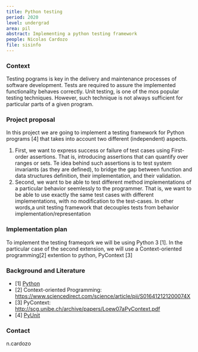 ```yaml
---
title: Python testing
period: 2020
level: undergrad
area: pil
abstract: Implementing a python testing framework
people: Nicolas Cardozo
file: sisinfo
---
```


### Context
Testing pograms is key in the delivery and maintenance processes of software development. Tests are required to assure the implemented functionality behaves correctly. Unit testing, is one of the mos popular testing techniques. However, such technique is not always sufficient for particular parts of a given program.

### Project proposal
In this project we are going to implement a testing framework for Python programs [4] that takes into account two different (independent) aspects.
 1.  First, we want to express success or failure of test cases using First-order assertions. That is, introducing assertions that can quantify over ranges or sets. Te idea behind such assertions is to test system invariants (as they are defined), to bridge the gap between function and data structures definition, their implementation, and their validation.
 2. Second, we want to be able to test different method implementations of a particular behavior seemlessly to the programmer. That is, we want to be able to use exactly the same test cases with different implementations, with no modification to the test-cases. In other words,a unit testing framework that decouples tests from behavior implementation/representation


### Implementation plan
To implement the testing frameqork we will be using Python 3 [1]. In the particular case of the second extension, we will use a Context-oriented programming[2] extention to python, PyContext [3]

### Background and Literature
- [1] [Python](https://www.rust-lang.org)
- [2] Context-oriented Programming: https://www.sciencedirect.com/science/article/pii/S016412121200074X
- [3] PyContext: http://scg.unibe.ch/archive/papers/Loew07aPyContext.pdf
- [4] [PyUnit](https://wiki.python.org/moin/PyUnit)

### Contact
n.cardozo